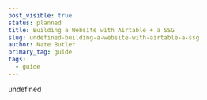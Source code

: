 ```yaml
---
post_visible: true
status: planned
title: Building a Website with Airtable + a SSG
slug: undefined-building-a-website-with-airtable-a-ssg
author: Nate Butler
primary_tag: guide
tags:
  - guide
---
```

undefined